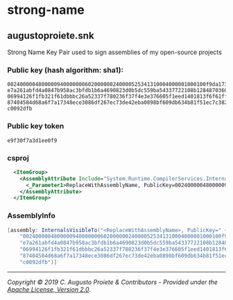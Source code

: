 # strong-name

## augustoproiete.snk

Strong Name Key Pair used to sign assemblies of my open-source projects

### Public key (hash algorithm: sha1):
```
0024000004800000940000000602000000240000525341310004000001000100f9da1733f4a1fe
e7a261abfd4a0847b958ac3bfdb1b6a4690823d0b5dc559ba54337722108b1284870360a8d062a
06994126f1fb321f61dbbbc26a52337f780236f37f4e3e376605f1eed1401813f6f61fff6c9c16
87404584d68a6f7a17348ece3086df267ec73de42eba0898bf609db634b81f51ec7c38200a17a3
c0092dfb
```

### Public key token
```
e9f30f7a3d1ee0f9
```

### csproj

```xml
  <ItemGroup>
    <AssemblyAttribute Include="System.Runtime.CompilerServices.InternalsVisibleTo">
      <_Parameter1>ReplaceWithAssemblyName, PublicKey=0024000004800000940000000602000000240000525341310004000001000100f9da1733f4a1fee7a261abfd4a0847b958ac3bfdb1b6a4690823d0b5dc559ba54337722108b1284870360a8d062a06994126f1fb321f61dbbbc26a52337f780236f37f4e3e376605f1eed1401813f6f61fff6c9c1687404584d68a6f7a17348ece3086df267ec73de42eba0898bf609db634b81f51ec7c38200a17a3c0092dfb</_Parameter1>
    </AssemblyAttribute>
  </ItemGroup>
```

### AssemblyInfo

```csharp
[assembly: InternalsVisibleTo("<ReplaceWithAssemblyName>, PublicKey=" +
    "0024000004800000940000000602000000240000525341310004000001000100f9da1733f4a1fe" +
    "e7a261abfd4a0847b958ac3bfdb1b6a4690823d0b5dc559ba54337722108b1284870360a8d062a" +
    "06994126f1fb321f61dbbbc26a52337f780236f37f4e3e376605f1eed1401813f6f61fff6c9c16" +
    "87404584d68a6f7a17348ece3086df267ec73de42eba0898bf609db634b81f51ec7c38200a17a3" +
    "c0092dfb")]
```

---

_Copyright &copy; 2019 C. Augusto Proiete & Contributors - Provided under the [Apache License, Version 2.0](http://apache.org/licenses/LICENSE-2.0.html)._
